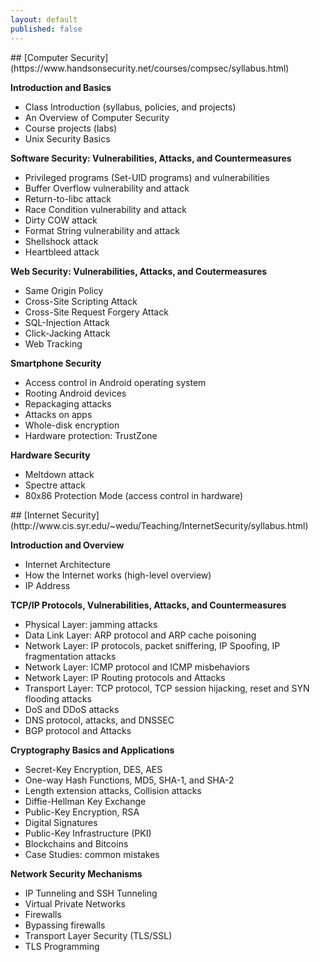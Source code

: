 ```yaml
---
layout: default
published: false
---
```


<!-- Row 1 -->
<div class="row">

<div class="col-md-6 order-1 mt-3" markdown="1">
## [Computer Security](https://www.handsonsecurity.net/courses/compsec/syllabus.html)

**Introduction and Basics**
- Class Introduction (syllabus, policies, and projects)
- An Overview of Computer Security
- Course projects (labs)
- Unix Security Basics

**Software Security: Vulnerabilities, Attacks, and Countermeasures**
- Privileged programs (Set-UID programs) and vulnerabilities
- Buffer Overflow vulnerability and attack
- Return-to-libc attack
- Race Condition vulnerability and attack
- Dirty COW attack
- Format String vulnerability and attack
- Shellshock attack
- Heartbleed attack

**Web Security: Vulnerabilities, Attacks, and Coutermeasures**
- Same Origin Policy
- Cross-Site Scripting Attack
- Cross-Site Request Forgery Attack
- SQL-Injection Attack
- Click-Jacking Attack
- Web Tracking

**Smartphone Security**
- Access control in Android operating system
- Rooting Android devices
- Repackaging attacks
- Attacks on apps
- Whole-disk encryption
- Hardware protection: TrustZone

**Hardware Security**
- Meltdown attack
- Spectre attack
- 80x86 Protection Mode (access control in hardware)
</div>

<div class="col-md-6 order-2 mt-3" markdown="1">
## [Internet Security](http://www.cis.syr.edu/~wedu/Teaching/InternetSecurity/syllabus.html)

**Introduction and Overview**
- Internet Architecture
- How the Internet works (high-level overview)
- IP Address

**TCP/IP Protocols, Vulnerabilities, Attacks, and Countermeasures**
- Physical Layer: jamming attacks
- Data Link Layer: ARP protocol and ARP cache poisoning
- Network Layer: IP protocols, packet sniffering, IP Spoofing, IP fragmentation attacks
- Network Layer: ICMP protocol and ICMP misbehaviors
- Network Layer: IP Routing protocols and Attacks
- Transport Layer: TCP protocol, TCP session hijacking, reset and SYN flooding attacks
- DoS and DDoS attacks
- DNS protocol, attacks, and DNSSEC
- BGP protocol and Attacks

**Cryptography Basics and Applications**
- Secret-Key Encryption, DES, AES
- One-way Hash Functions, MD5, SHA-1, and SHA-2
- Length extension attacks, Collision attacks
- Diffie-Hellman Key Exchange
- Public-Key Encryption, RSA
- Digital Signatures
- Public-Key Infrastructure (PKI)
- Blockchains and Bitcoins
- Case Studies: common mistakes

**Network Security Mechanisms**
- IP Tunneling and SSH Tunneling
- Virtual Private Networks
- Firewalls
- Bypassing firewalls
- Transport Layer Security (TLS/SSL)
- TLS Programming
</div>

</div>
